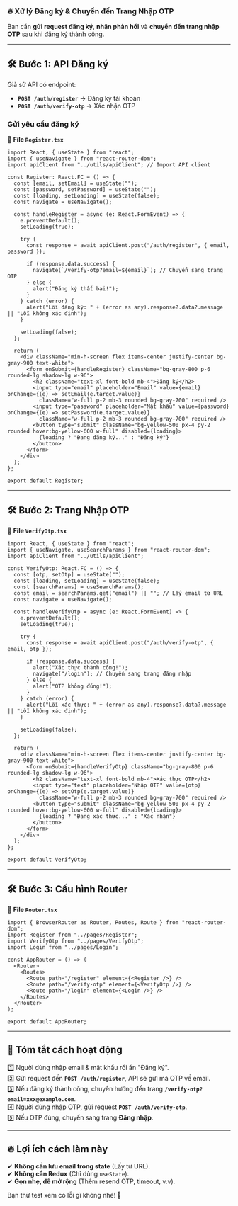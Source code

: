 ### 🔥 **Xử lý Đăng ký & Chuyển đến Trang Nhập OTP**  
Bạn cần **gửi request đăng ký**, **nhận phản hồi** và **chuyển đến trang nhập OTP** sau khi đăng ký thành công.  

---

## 🛠 **Bước 1: API Đăng ký**
Giả sử API có endpoint:  
- **`POST /auth/register`** → Đăng ký tài khoản  
- **`POST /auth/verify-otp`** → Xác nhận OTP  

### **Gửi yêu cầu đăng ký**
📌 **File `Register.tsx`**
```tsx
import React, { useState } from "react";
import { useNavigate } from "react-router-dom";
import apiClient from "../utils/apiClient"; // Import API client

const Register: React.FC = () => {
  const [email, setEmail] = useState("");
  const [password, setPassword] = useState("");
  const [loading, setLoading] = useState(false);
  const navigate = useNavigate();

  const handleRegister = async (e: React.FormEvent) => {
    e.preventDefault();
    setLoading(true);
    
    try {
      const response = await apiClient.post("/auth/register", { email, password });
      
      if (response.data.success) {
        navigate(`/verify-otp?email=${email}`); // Chuyển sang trang OTP
      } else {
        alert("Đăng ký thất bại!");
      }
    } catch (error) {
      alert("Lỗi đăng ký: " + (error as any).response?.data?.message || "Lỗi không xác định");
    }
    
    setLoading(false);
  };

  return (
    <div className="min-h-screen flex items-center justify-center bg-gray-900 text-white">
      <form onSubmit={handleRegister} className="bg-gray-800 p-6 rounded-lg shadow-lg w-96">
        <h2 className="text-xl font-bold mb-4">Đăng ký</h2>
        <input type="email" placeholder="Email" value={email} onChange={(e) => setEmail(e.target.value)}
          className="w-full p-2 mb-3 rounded bg-gray-700" required />
        <input type="password" placeholder="Mật khẩu" value={password} onChange={(e) => setPassword(e.target.value)}
          className="w-full p-2 mb-3 rounded bg-gray-700" required />
        <button type="submit" className="bg-yellow-500 px-4 py-2 rounded hover:bg-yellow-600 w-full" disabled={loading}>
          {loading ? "Đang đăng ký..." : "Đăng ký"}
        </button>
      </form>
    </div>
  );
};

export default Register;
```

---

## 🛠 **Bước 2: Trang Nhập OTP**
📌 **File `VerifyOtp.tsx`**
```tsx
import React, { useState } from "react";
import { useNavigate, useSearchParams } from "react-router-dom";
import apiClient from "../utils/apiClient";

const VerifyOtp: React.FC = () => {
  const [otp, setOtp] = useState("");
  const [loading, setLoading] = useState(false);
  const [searchParams] = useSearchParams();
  const email = searchParams.get("email") || ""; // Lấy email từ URL
  const navigate = useNavigate();

  const handleVerifyOtp = async (e: React.FormEvent) => {
    e.preventDefault();
    setLoading(true);
    
    try {
      const response = await apiClient.post("/auth/verify-otp", { email, otp });
      
      if (response.data.success) {
        alert("Xác thực thành công!");
        navigate("/login"); // Chuyển sang trang đăng nhập
      } else {
        alert("OTP không đúng!");
      }
    } catch (error) {
      alert("Lỗi xác thực: " + (error as any).response?.data?.message || "Lỗi không xác định");
    }

    setLoading(false);
  };

  return (
    <div className="min-h-screen flex items-center justify-center bg-gray-900 text-white">
      <form onSubmit={handleVerifyOtp} className="bg-gray-800 p-6 rounded-lg shadow-lg w-96">
        <h2 className="text-xl font-bold mb-4">Xác thực OTP</h2>
        <input type="text" placeholder="Nhập OTP" value={otp} onChange={(e) => setOtp(e.target.value)}
          className="w-full p-2 mb-3 rounded bg-gray-700" required />
        <button type="submit" className="bg-yellow-500 px-4 py-2 rounded hover:bg-yellow-600 w-full" disabled={loading}>
          {loading ? "Đang xác thực..." : "Xác nhận"}
        </button>
      </form>
    </div>
  );
};

export default VerifyOtp;
```

---

## 🛠 **Bước 3: Cấu hình Router**
📌 **File `Router.tsx`**
```tsx
import { BrowserRouter as Router, Routes, Route } from "react-router-dom";
import Register from "../pages/Register";
import VerifyOtp from "../pages/VerifyOtp";
import Login from "../pages/Login";

const AppRouter = () => (
  <Router>
    <Routes>
      <Route path="/register" element={<Register />} />
      <Route path="/verify-otp" element={<VerifyOtp />} />
      <Route path="/login" element={<Login />} />
    </Routes>
  </Router>
);

export default AppRouter;
```

---

## 🚀 **Tóm tắt cách hoạt động**
1️⃣ Người dùng nhập email & mật khẩu rồi ấn "Đăng ký".  
2️⃣ Gửi request đến **`POST /auth/register`**, API sẽ gửi mã OTP về email.  
3️⃣ Nếu đăng ký thành công, chuyển hướng đến trang **`/verify-otp?email=xxx@example.com`**.  
4️⃣ Người dùng nhập OTP, gửi request **`POST /auth/verify-otp`**.  
5️⃣ Nếu OTP đúng, chuyển sang trang **Đăng nhập**.  

---

## 🔥 **Lợi ích cách làm này**
✔ **Không cần lưu email trong state** (Lấy từ URL).  
✔ **Không cần Redux** (Chỉ dùng `useState`).  
✔ **Gọn nhẹ, dễ mở rộng** (Thêm resend OTP, timeout, v.v).  

Bạn thử test xem có lỗi gì không nhé! 🚀